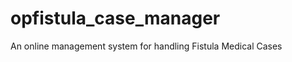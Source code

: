 opfistula_case_manager
======================

An online management system for handling Fistula Medical Cases
